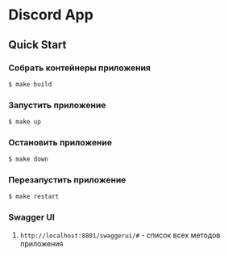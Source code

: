 # Discord App

## Quick Start

### Собрать контейнеры приложения
```bash
$ make build
```

### Запустить приложение
```bash
$ make up
```

### Остановить приложение
```bash
$ make down
```

### Перезапустить приложение
```bash
$ make restart
```

### Swagger UI
1. `http://localhost:8801/swaggerui/#` - список всех методов приложения